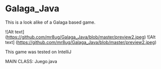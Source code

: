 # Galaga_Java
This is a look alike of a Galaga based game.

![Alt text] (https://github.com/mr8ug/Galaga_Java/blob/master/preview2.jpeg)
![Alt text] (https://github.com/mr8ug/Galaga_Java/blob/master/preview2.jpeg)

This game was tested on IntelliJ

MAIN CLASS: Juego.java
